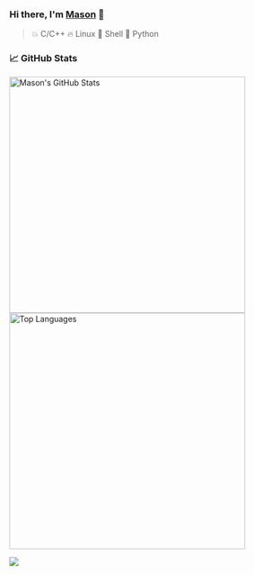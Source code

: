 ### Hi there, I'm [Mason](https://masoncodinghere.github.io/) 👋

> 💥 C/C++
> 🔥 Linux
> 🌙 Shell
> 🌟 Python

<h3>
  📈 GitHub Stats
  <img src="https://komarev.com/ghpvc/?username=MasonCodingHere&amp;color=brightgreen&amp;style=flat" alt="" align="right"/>
</h3>

<img src="https://github-readme-stats.vercel.app/api?username=MasonCodingHere&count_private=true&show_icons=true&theme=aura&hide=prs,issues,contribs&line_height=37" alt="Mason's GitHub Stats" style="width: 420px;" /> <img src="https://github-readme-stats.vercel.app/api/top-langs/?username=MasonCodingHere&hide=html&layout=compact&theme=aura&card_width=420" alt="Top Languages" style="width:420px;" />

<img src="https://github-readme-activity-graph.vercel.app/graph?username=MasonCodingHere&theme=nightowl">
